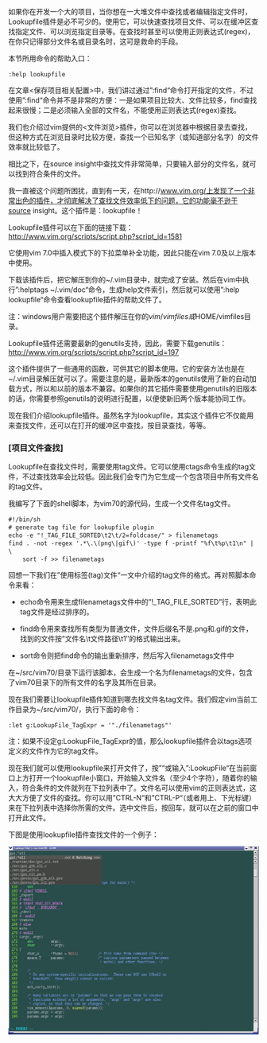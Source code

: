 如果你在开发一个大的项目，当你想在一大堆文件中查找或者编辑指定文件时，Lookupfile插件是必不可少的。使用它，可以快速查找项目文件、可以在缓冲区查找指定文件、可以浏览指定目录等。在查找时甚至可以使用正则表达式(regex)，在你只记得部分文件名或目录名时，这可是救命的手段。

本节所用命令的帮助入口：

```
:help lookupfile
```

在文章<保存项目相关配置>中，我们讲过通过”:find“命令打开指定的文件，不过使用”:find“命令并不是非常的方便：一是如果项目比较大、文件比较多，find查找起来很慢；二是必须输入全部的文件名，不能使用正则表达式(regex)查找。

我们也介绍过vim提供的<文件浏览>插件，你可以在浏览器中根据目录去查找，但这种方式在浏览目录时比较方便，查找一个已知名字（或知道部分名字）的文件效率就比较低了。

相比之下，在source insight中查找文件非常简单，只要输入部分的文件名，就可以找到符合条件的文件。

我一直被这个问题所困扰，直到有一天，在http://www.vim.org/上发现了一个非常出色的插件，才彻底解决了查找文件效率低下的问题，它的功能毫不逊于source insight。这个插件是：lookupfile！

Lookupfile插件可以在下面的链接下载：http://www.vim.org/scripts/script.php?script_id=1581

它使用vim 7.0中插入模式下的下拉菜单补全功能，因此只能在vim 7.0及以上版本中使用。

下载该插件后，把它解压到你的~/.vim目录中，就完成了安装。然后在vim中执行”:helptags ~/.vim/doc“命令，生成help文件索引，然后就可以使用”:help lookupfile“命令查看lookupfile插件的帮助文件了。

注：windows用户需要把这个插件解压在你的$vim/vimfiles或$HOME/vimfiles目录。

Lookupfile插件还需要最新的genutils支持，因此，需要下载genutils：http://www.vim.org/scripts/script.php?script_id=197

这个插件提供了一些通用的函数，可供其它的脚本使用。它的安装方法也是在~/.vim目录解压就可以了。需要注意的是，最新版本的genutils使用了新的自动加载方式，所以和以前的版本不兼容。如果你的其它插件需要使用genutils的旧版本的话，你需要参照genutils的说明进行配置，以便使新旧两个版本能协同工作。

现在我们介绍lookupfile插件。虽然名字为lookupfile，其实这个插件它不仅能用来查找文件，还可以在打开的缓冲区中查找，按目录查找，等等。

### [项目文件查找]

Lookupfile在查找文件时，需要使用tag文件。它可以使用ctags命令生成的tag文件，不过查找效率会比较低。因此我们会专门为它生成一个包含项目中所有文件名的tag文件。

我编写了下面的shell脚本，为vim70的源代码，生成一个文件名tag文件。

```
#!/bin/sh
# generate tag file for lookupfile plugin
echo -e "!_TAG_FILE_SORTED\t2\t/2=foldcase/" > filenametags
find . -not -regex '.*\.\(png\|gif\)' -type f -printf "%f\t%p\t1\n" | \
    sort -f >> filenametags 
```

回想一下我们在”使用标签(tag)文件“一文中介绍的tag文件的格式。再对照脚本命令来看：

- echo命令用来生成filenametags文件中的”!_TAG_FILE_SORTED”行，表明此tag文件是经过排序的。

- find命令用来查找所有类型为普通文件，文件后缀名不是.png和.gif的文件，找到的文件按”文件名\t文件路径\t1″的格式输出出来。

- sort命令则把find命令的输出重新排序，然后写入filenametags文件中

在\~/src/vim70/目录下运行该脚本，会生成一个名为filenametags的文件，包含了vim70目录下的所有文件的名字及其所在目录。

现在我们需要让lookupfile插件知道到哪去找文件名tag文件。我们假定vim当前工作目录为~/src/vim70/，执行下面的命令：

```
:let g:LookupFile_TagExpr = '"./filenametags"' 
```

注：如果不设定g:LookupFile_TagExpr的值，那么lookupfile插件会以tags选项定义的文件作为它的tag文件。

现在我们就可以使用lookupfile来打开文件了，按”<F5>“或输入”:LookupFile“在当前窗口上方打开一个lookupfile小窗口，开始输入文件名（至少4个字符），随着你的输入，符合条件的文件就列在下拉列表中了。文件名可以使用vim的正则表达式，这大大方便了文件的查找。你可以用”CTRL-N“和”CTRL-P“（或者用上、下光标键）来在下拉列表中选择你所需的文件。选中文件后，按回车，就可以在之前的窗口中打开此文件。

下图是使用lookupfile插件查找文件的一个例子：

![lookupfile](images/lookupfile.png)